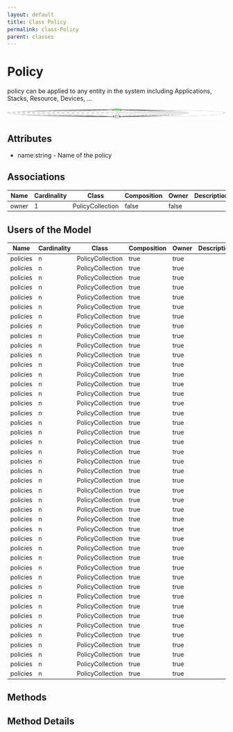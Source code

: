 ```yaml
---
layout: default
title: Class Policy
permalink: class-Policy
parent: classes
---
```


# Policy

policy can be applied to any entity in the system including Applications, Stacks, Resource, Devices, ...

![Logical Diagram](./logical.png)

## Attributes

* name:string - Name of the policy


## Associations

| Name | Cardinality | Class | Composition | Owner | Description |
| --- | --- | --- | --- | --- | --- |
| owner | 1 | PolicyCollection | false | false |  |


## Users of the Model

| Name | Cardinality | Class | Composition | Owner | Description |
| --- | --- | --- | --- | --- | --- |
| policies | n | PolicyCollection | true | true |  |
| policies | n | PolicyCollection | true | true |  |
| policies | n | PolicyCollection | true | true |  |
| policies | n | PolicyCollection | true | true |  |
| policies | n | PolicyCollection | true | true |  |
| policies | n | PolicyCollection | true | true |  |
| policies | n | PolicyCollection | true | true |  |
| policies | n | PolicyCollection | true | true |  |
| policies | n | PolicyCollection | true | true |  |
| policies | n | PolicyCollection | true | true |  |
| policies | n | PolicyCollection | true | true |  |
| policies | n | PolicyCollection | true | true |  |
| policies | n | PolicyCollection | true | true |  |
| policies | n | PolicyCollection | true | true |  |
| policies | n | PolicyCollection | true | true |  |
| policies | n | PolicyCollection | true | true |  |
| policies | n | PolicyCollection | true | true |  |
| policies | n | PolicyCollection | true | true |  |
| policies | n | PolicyCollection | true | true |  |
| policies | n | PolicyCollection | true | true |  |
| policies | n | PolicyCollection | true | true |  |
| policies | n | PolicyCollection | true | true |  |
| policies | n | PolicyCollection | true | true |  |
| policies | n | PolicyCollection | true | true |  |
| policies | n | PolicyCollection | true | true |  |
| policies | n | PolicyCollection | true | true |  |
| policies | n | PolicyCollection | true | true |  |
| policies | n | PolicyCollection | true | true |  |
| policies | n | PolicyCollection | true | true |  |
| policies | n | PolicyCollection | true | true |  |
| policies | n | PolicyCollection | true | true |  |
| policies | n | PolicyCollection | true | true |  |
| policies | n | PolicyCollection | true | true |  |
| policies | n | PolicyCollection | true | true |  |
| policies | n | PolicyCollection | true | true |  |
| policies | n | PolicyCollection | true | true |  |
| policies | n | PolicyCollection | true | true |  |
| policies | n | PolicyCollection | true | true |  |
| policies | n | PolicyCollection | true | true |  |
| policies | n | PolicyCollection | true | true |  |
| policies | n | PolicyCollection | true | true |  |
| policies | n | PolicyCollection | true | true |  |
| policies | n | PolicyCollection | true | true |  |
| policies | n | PolicyCollection | true | true |  |





## Methods


<h2>Method Details</h2>
    

